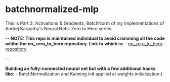# batchnormalized-mlp
This is Part 3: Activations & Gradients, BatchNorm of my implementations of Andrej Karpathy's Neural Nets: Zero to Hero series.

--
**NOTE: This repo is maintained individual to avoid cramming all the code witihn the nn_zero_to_hero repository. Link to which is:**
    - [nn_zero_to_hero repository](https://github.com/sganesa2/nn_zero_to_hero)

--

**Building an fully-connected neural net but with a few additional hacks like:**
    - BatchNormalization and Kaiming init applied at weights initialization:)
